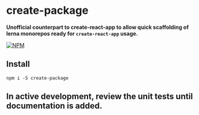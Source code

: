 # create-package

**Unofficial counterpart to create-react-app to allow quick scaffolding of lerna monorepos ready for `create-react-app` usage.**

[![NPM](https://nodei.co/npm/create-package.png?stars=true&downloads=true)](https://nodei.co/npm/create-package/)

## Install

`npm i -S create-package`

## In active development, review the unit tests until documentation is added.
